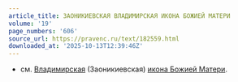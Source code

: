 ```yaml
---
article_title: ЗАОНИКИЕВСКАЯ ВЛАДИМИРСКАЯ ИКОНА БОЖИЕЙ МАТЕРИ
volume: '19'
page_numbers: '606'
source_url: https://pravenc.ru/text/182559.html
downloaded_at: '2025-10-13T12:39:46Z'
---
```


- см. [Владимирская](https://pravenc.ru/text/Владимирская.html) (Заоникиевская) [икона Божией Матери](<https://pravenc.ru/text/икона Божией Матери.html>).
